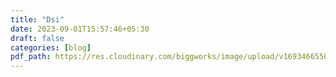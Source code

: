 ```yaml
---
title: "Dsi"
date: 2023-09-01T15:57:46+05:30
draft: false
categories: [blog]
pdf_path: https://res.cloudinary.com/biggworks/image/upload/v1693466550/DSI_sense_vlvrb3_kwbfeg.pdf
---
```





